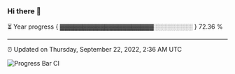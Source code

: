 ### Hi there 👋

⏳ Year progress { ▓▓▓▓▓▓▓▓▓▓▓▓▓▓▓▓▓▓▓▓▓░░░░░░░░░ } 72.36 %

---

⏰ Updated on Thursday, September 22, 2022, 2:36 AM UTC

![Progress Bar CI](https://github.com/arthurbuhl/arthurbuhl/workflows/Progress%20Bar%20CI/badge.svg)
